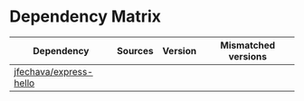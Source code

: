 # Dependency Matrix

Dependency | Sources | Version | Mismatched versions
---------- | ------- | ------- | -------------------
[jfechava/express-hello](https://github.com/jfechava/express-hello.git) |  | []() | 
